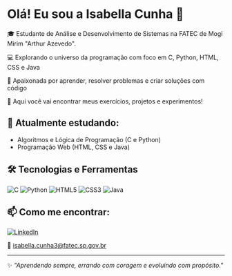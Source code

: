 # Olá! Eu sou a Isabella Cunha 👋

🎓 Estudante de Análise e Desenvolvimento de Sistemas na FATEC de Mogi Mirim "Arthur Azevedo".

💻 Explorando o universo da programação com foco em C, Python, HTML, CSS e Java  

🚀 Apaixonada por aprender, resolver problemas e criar soluções com código  

📁 Aqui você vai encontrar meus exercícios, projetos e experimentos!

## 🌱 Atualmente estudando:
- Algoritmos e Lógica de Programação (C e Python)
- Programação Web (HTML, CSS e Java)

## 🛠️ Tecnologias e Ferramentas
![C](https://img.shields.io/badge/C-blue?logo=c)
![Python](https://img.shields.io/badge/Python-3776AB?logo=python&logoColor=white)
![HTML5](https://img.shields.io/badge/HTML5-E34F26?logo=html5&logoColor=white)
![CSS3](https://img.shields.io/badge/CSS3-1572B6?logo=css3&logoColor=white)
![Java](https://img.shields.io/badge/Java-007396?logo=java&logoColor=white)

## 📫 Como me encontrar:
[![LinkedIn](https://img.shields.io/badge/LinkedIn-blue?logo=linkedin&logoColor=white)](https://www.linkedin.com/in/isabella-cunha-9733b7b2/)

📧 isabella.cunha3@fatec.sp.gov.br

---

✨ *"Aprendendo sempre, errando com coragem e evoluindo com propósito."*
